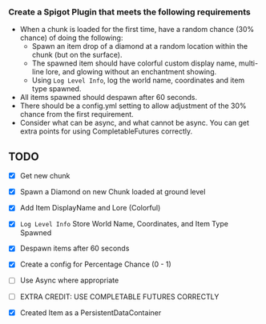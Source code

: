 ### Create a Spigot Plugin that meets the following requirements

* When a chunk is loaded for the first time, have a random chance (30% chance) of doing the following:
    * Spawn an item drop of a diamond at a random location within the chunk (but on the surface).
    * The spawned item should have colorful custom display name, multi-line lore, and glowing without an enchantment showing.
    * Using `Log Level Info`, log the world name, coordinates and item type spawned.
* All items spawned should despawn after 60 seconds.
* There should be a config.yml setting to allow adjustment of the 30% chance from the first requirement.
* Consider what can be async, and what cannot be async. You can get extra points for using CompletableFutures correctly. 

## TODO

 * [x] Get new chunk
 * [x] Spawn a Diamond on new Chunk loaded at ground level
 * [x] Add Item DisplayName and Lore (Colorful)
 * [x] `Log Level Info` Store World Name, Coordinates, and Item Type Spawned
 * [x] Despawn items after 60 seconds
 * [x] Create a config for Percentage Chance (0 - 1)
 * [ ] Use Async where appropriate
 
 * [ ] EXTRA CREDIT: USE COMPLETABLE FUTURES CORRECTLY
 * [x] Created Item as a PersistentDataContainer
